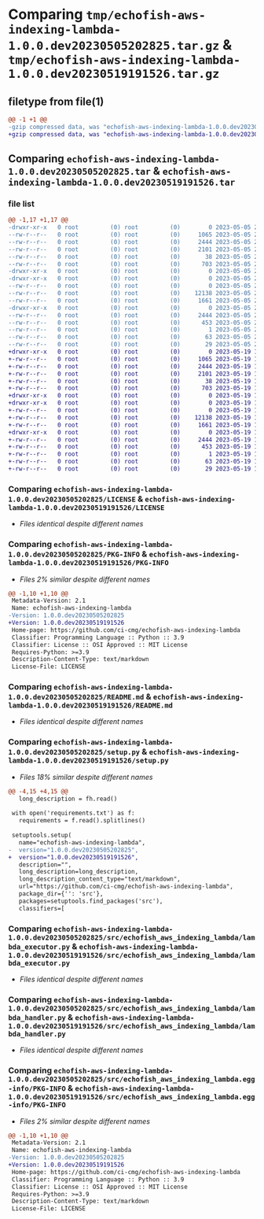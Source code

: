 # Comparing `tmp/echofish-aws-indexing-lambda-1.0.0.dev20230505202825.tar.gz` & `tmp/echofish-aws-indexing-lambda-1.0.0.dev20230519191526.tar.gz`

## filetype from file(1)

```diff
@@ -1 +1 @@
-gzip compressed data, was "echofish-aws-indexing-lambda-1.0.0.dev20230505202825.tar", last modified: Fri May  5 20:29:06 2023, max compression
+gzip compressed data, was "echofish-aws-indexing-lambda-1.0.0.dev20230519191526.tar", last modified: Fri May 19 19:16:07 2023, max compression
```

## Comparing `echofish-aws-indexing-lambda-1.0.0.dev20230505202825.tar` & `echofish-aws-indexing-lambda-1.0.0.dev20230519191526.tar`

### file list

```diff
@@ -1,17 +1,17 @@
-drwxr-xr-x   0 root         (0) root         (0)        0 2023-05-05 20:29:06.466852 echofish-aws-indexing-lambda-1.0.0.dev20230505202825/
--rw-r--r--   0 root         (0) root         (0)     1065 2023-05-05 20:28:20.000000 echofish-aws-indexing-lambda-1.0.0.dev20230505202825/LICENSE
--rw-r--r--   0 root         (0) root         (0)     2444 2023-05-05 20:29:06.466852 echofish-aws-indexing-lambda-1.0.0.dev20230505202825/PKG-INFO
--rw-r--r--   0 root         (0) root         (0)     2101 2023-05-05 20:28:20.000000 echofish-aws-indexing-lambda-1.0.0.dev20230505202825/README.md
--rw-r--r--   0 root         (0) root         (0)       38 2023-05-05 20:29:06.466852 echofish-aws-indexing-lambda-1.0.0.dev20230505202825/setup.cfg
--rw-r--r--   0 root         (0) root         (0)      703 2023-05-05 20:29:03.000000 echofish-aws-indexing-lambda-1.0.0.dev20230505202825/setup.py
-drwxr-xr-x   0 root         (0) root         (0)        0 2023-05-05 20:29:06.462852 echofish-aws-indexing-lambda-1.0.0.dev20230505202825/src/
-drwxr-xr-x   0 root         (0) root         (0)        0 2023-05-05 20:29:06.466852 echofish-aws-indexing-lambda-1.0.0.dev20230505202825/src/echofish_aws_indexing_lambda/
--rw-r--r--   0 root         (0) root         (0)        0 2023-05-05 20:28:20.000000 echofish-aws-indexing-lambda-1.0.0.dev20230505202825/src/echofish_aws_indexing_lambda/__init__.py
--rw-r--r--   0 root         (0) root         (0)    12138 2023-05-05 20:28:20.000000 echofish-aws-indexing-lambda-1.0.0.dev20230505202825/src/echofish_aws_indexing_lambda/lambda_executor.py
--rw-r--r--   0 root         (0) root         (0)     1661 2023-05-05 20:28:20.000000 echofish-aws-indexing-lambda-1.0.0.dev20230505202825/src/echofish_aws_indexing_lambda/lambda_handler.py
-drwxr-xr-x   0 root         (0) root         (0)        0 2023-05-05 20:29:06.466852 echofish-aws-indexing-lambda-1.0.0.dev20230505202825/src/echofish_aws_indexing_lambda.egg-info/
--rw-r--r--   0 root         (0) root         (0)     2444 2023-05-05 20:29:06.000000 echofish-aws-indexing-lambda-1.0.0.dev20230505202825/src/echofish_aws_indexing_lambda.egg-info/PKG-INFO
--rw-r--r--   0 root         (0) root         (0)      453 2023-05-05 20:29:06.000000 echofish-aws-indexing-lambda-1.0.0.dev20230505202825/src/echofish_aws_indexing_lambda.egg-info/SOURCES.txt
--rw-r--r--   0 root         (0) root         (0)        1 2023-05-05 20:29:06.000000 echofish-aws-indexing-lambda-1.0.0.dev20230505202825/src/echofish_aws_indexing_lambda.egg-info/dependency_links.txt
--rw-r--r--   0 root         (0) root         (0)       63 2023-05-05 20:29:06.000000 echofish-aws-indexing-lambda-1.0.0.dev20230505202825/src/echofish_aws_indexing_lambda.egg-info/requires.txt
--rw-r--r--   0 root         (0) root         (0)       29 2023-05-05 20:29:06.000000 echofish-aws-indexing-lambda-1.0.0.dev20230505202825/src/echofish_aws_indexing_lambda.egg-info/top_level.txt
+drwxr-xr-x   0 root         (0) root         (0)        0 2023-05-19 19:16:07.055447 echofish-aws-indexing-lambda-1.0.0.dev20230519191526/
+-rw-r--r--   0 root         (0) root         (0)     1065 2023-05-19 19:15:20.000000 echofish-aws-indexing-lambda-1.0.0.dev20230519191526/LICENSE
+-rw-r--r--   0 root         (0) root         (0)     2444 2023-05-19 19:16:07.055447 echofish-aws-indexing-lambda-1.0.0.dev20230519191526/PKG-INFO
+-rw-r--r--   0 root         (0) root         (0)     2101 2023-05-19 19:15:20.000000 echofish-aws-indexing-lambda-1.0.0.dev20230519191526/README.md
+-rw-r--r--   0 root         (0) root         (0)       38 2023-05-19 19:16:07.055447 echofish-aws-indexing-lambda-1.0.0.dev20230519191526/setup.cfg
+-rw-r--r--   0 root         (0) root         (0)      703 2023-05-19 19:16:04.000000 echofish-aws-indexing-lambda-1.0.0.dev20230519191526/setup.py
+drwxr-xr-x   0 root         (0) root         (0)        0 2023-05-19 19:16:07.055447 echofish-aws-indexing-lambda-1.0.0.dev20230519191526/src/
+drwxr-xr-x   0 root         (0) root         (0)        0 2023-05-19 19:16:07.055447 echofish-aws-indexing-lambda-1.0.0.dev20230519191526/src/echofish_aws_indexing_lambda/
+-rw-r--r--   0 root         (0) root         (0)        0 2023-05-19 19:15:20.000000 echofish-aws-indexing-lambda-1.0.0.dev20230519191526/src/echofish_aws_indexing_lambda/__init__.py
+-rw-r--r--   0 root         (0) root         (0)    12138 2023-05-19 19:15:20.000000 echofish-aws-indexing-lambda-1.0.0.dev20230519191526/src/echofish_aws_indexing_lambda/lambda_executor.py
+-rw-r--r--   0 root         (0) root         (0)     1661 2023-05-19 19:15:20.000000 echofish-aws-indexing-lambda-1.0.0.dev20230519191526/src/echofish_aws_indexing_lambda/lambda_handler.py
+drwxr-xr-x   0 root         (0) root         (0)        0 2023-05-19 19:16:07.055447 echofish-aws-indexing-lambda-1.0.0.dev20230519191526/src/echofish_aws_indexing_lambda.egg-info/
+-rw-r--r--   0 root         (0) root         (0)     2444 2023-05-19 19:16:06.000000 echofish-aws-indexing-lambda-1.0.0.dev20230519191526/src/echofish_aws_indexing_lambda.egg-info/PKG-INFO
+-rw-r--r--   0 root         (0) root         (0)      453 2023-05-19 19:16:07.000000 echofish-aws-indexing-lambda-1.0.0.dev20230519191526/src/echofish_aws_indexing_lambda.egg-info/SOURCES.txt
+-rw-r--r--   0 root         (0) root         (0)        1 2023-05-19 19:16:06.000000 echofish-aws-indexing-lambda-1.0.0.dev20230519191526/src/echofish_aws_indexing_lambda.egg-info/dependency_links.txt
+-rw-r--r--   0 root         (0) root         (0)       63 2023-05-19 19:16:06.000000 echofish-aws-indexing-lambda-1.0.0.dev20230519191526/src/echofish_aws_indexing_lambda.egg-info/requires.txt
+-rw-r--r--   0 root         (0) root         (0)       29 2023-05-19 19:16:06.000000 echofish-aws-indexing-lambda-1.0.0.dev20230519191526/src/echofish_aws_indexing_lambda.egg-info/top_level.txt
```

### Comparing `echofish-aws-indexing-lambda-1.0.0.dev20230505202825/LICENSE` & `echofish-aws-indexing-lambda-1.0.0.dev20230519191526/LICENSE`

 * *Files identical despite different names*

### Comparing `echofish-aws-indexing-lambda-1.0.0.dev20230505202825/PKG-INFO` & `echofish-aws-indexing-lambda-1.0.0.dev20230519191526/PKG-INFO`

 * *Files 2% similar despite different names*

```diff
@@ -1,10 +1,10 @@
 Metadata-Version: 2.1
 Name: echofish-aws-indexing-lambda
-Version: 1.0.0.dev20230505202825
+Version: 1.0.0.dev20230519191526
 Home-page: https://github.com/ci-cmg/echofish-aws-indexing-lambda
 Classifier: Programming Language :: Python :: 3.9
 Classifier: License :: OSI Approved :: MIT License
 Requires-Python: >=3.9
 Description-Content-Type: text/markdown
 License-File: LICENSE
```

### Comparing `echofish-aws-indexing-lambda-1.0.0.dev20230505202825/README.md` & `echofish-aws-indexing-lambda-1.0.0.dev20230519191526/README.md`

 * *Files identical despite different names*

### Comparing `echofish-aws-indexing-lambda-1.0.0.dev20230505202825/setup.py` & `echofish-aws-indexing-lambda-1.0.0.dev20230519191526/setup.py`

 * *Files 18% similar despite different names*

```diff
@@ -4,15 +4,15 @@
   long_description = fh.read()
 
 with open('requirements.txt') as f:
   requirements = f.read().splitlines()
 
 setuptools.setup(
   name="echofish-aws-indexing-lambda",
-  version="1.0.0.dev20230505202825",
+  version="1.0.0.dev20230519191526",
   description="",
   long_description=long_description,
   long_description_content_type="text/markdown",
   url="https://github.com/ci-cmg/echofish-aws-indexing-lambda",
   package_dir={'': 'src'},
   packages=setuptools.find_packages('src'),
   classifiers=[
```

### Comparing `echofish-aws-indexing-lambda-1.0.0.dev20230505202825/src/echofish_aws_indexing_lambda/lambda_executor.py` & `echofish-aws-indexing-lambda-1.0.0.dev20230519191526/src/echofish_aws_indexing_lambda/lambda_executor.py`

 * *Files identical despite different names*

### Comparing `echofish-aws-indexing-lambda-1.0.0.dev20230505202825/src/echofish_aws_indexing_lambda/lambda_handler.py` & `echofish-aws-indexing-lambda-1.0.0.dev20230519191526/src/echofish_aws_indexing_lambda/lambda_handler.py`

 * *Files identical despite different names*

### Comparing `echofish-aws-indexing-lambda-1.0.0.dev20230505202825/src/echofish_aws_indexing_lambda.egg-info/PKG-INFO` & `echofish-aws-indexing-lambda-1.0.0.dev20230519191526/src/echofish_aws_indexing_lambda.egg-info/PKG-INFO`

 * *Files 2% similar despite different names*

```diff
@@ -1,10 +1,10 @@
 Metadata-Version: 2.1
 Name: echofish-aws-indexing-lambda
-Version: 1.0.0.dev20230505202825
+Version: 1.0.0.dev20230519191526
 Home-page: https://github.com/ci-cmg/echofish-aws-indexing-lambda
 Classifier: Programming Language :: Python :: 3.9
 Classifier: License :: OSI Approved :: MIT License
 Requires-Python: >=3.9
 Description-Content-Type: text/markdown
 License-File: LICENSE
```

